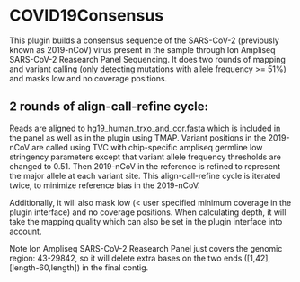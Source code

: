 # COVID19Consensus
This plugin builds a consensus sequence of the SARS-CoV-2 (previously  known as 2019-nCoV) virus present in the sample through Ion Ampliseq SARS-CoV-2 Reasearch Panel Sequencing. It does two rounds of mapping and variant calling (only detecting mutations with allele frequency >= 51%) and masks low and no coverage positions.

## 2 rounds of align-call-refine cycle:
Reads are aligned to hg19_human_trxo_and_cor.fasta which is included in the panel as well as in the plugin using TMAP. Variant positions in the 2019-nCoV are called using TVC with chip-specific ampliseq germline low stringency parameters except that variant allele frequency thresholds are changed to 0.51. Then 2019-nCoV in the reference is refined to represent the major allele at each variant site. This align-call-refine cycle is iterated twice, to minimize reference bias in the 2019-nCoV.

Additionally, it will also mask low (< user specified minimum coverage in the plugin interface) and no coverage positions. When calculating depth, it will take the mapping quality which can also be set in the plugin interface into account. 

Note Ion Ampliseq SARS-CoV-2 Reasearch Panel just covers the genomic region: 43-29842, so it will delete extra bases on the two ends ([1,42], [length-60,length]) in the final contig.

